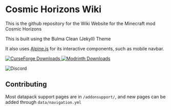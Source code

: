 # Cosmic Horizons Wiki

This is the github repository for the Wiki Website for the Minecraft mod Cosmic Horizons

This is built using the Bulma Clean (Jekyll) Theme

It also uses [Alpine.js](https://github.com/alpinejs/alpine) for its interactive components, such as mobile navbar.

[![CurseForge Downloads](https://img.shields.io/curseforge/dt/1063119style=for-the-badge)
![Modrinth Downloads](https://img.shields.io/modrinth/dt/Mv7E51AP?style=for-the-badge)](https://discord.gg/d6EtbjVs9j)

![Discord](https://img.shields.io/discord/1278760883992137798?style=for-the-badge)


## Contributing

Most datapack support pages are in `/addonsupport/`, and new pages can be added through `data/navigation.yml`

